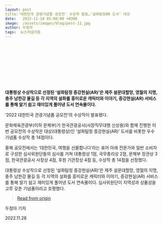 ```yaml
---
layout: post
title:'대한민국 관광기념품 공모전' 수상작 발표…'설화탐정AR 도서' 대상
date:   2022-11-18 05:00:00 +0300
image:  /assets/images/blog/post-11.jpg
author: 두정아
tags:  뉴스저널리즘
---
```

<br><br><br><br><br><br><br><br>

**대통령상 수상작으로 선정된 ‘설화탐정 증강현실(AR)’은 제주 설문대할망, 영월의 지명, 충주 남한강 물길 등 각 지역의 설화를 흥미로운 캐릭터와 이야기, 증강현실(AR) 서비스를 통해 알기 쉽고 재미있게 풀어낸 도서 연속물이다.**

‘2022 대한민국 관광기념품 공모전’의 수상작이 발표됐다.

문화체육관광부(이하 문체부)가 한국관광공사(사장직무대행 신상용)와 함께 진행한 이번 공모전의 수상작은 대상(대통령상)인 ‘설화탐정 증강현실(AR)’ 도서를 비롯한 우수 기념품 수상작 총 14점이다.

올해 공모전에서는 ‘대한민국, 여행을 선물합니다’라는 표어 아래 전문가와 일반 소비자로 구성한 심사위원단들의 심사를 거쳐 대통령상 1점, 국무총리상 2점, 문체부 장관상 3점, 한국관광공사 사장상 4점, 후원 기관장상 4점 등, 수상작 총 14점을 선정했다.

대통령상 수상작으로 선정된 ‘설화탐정 증강현실(AR)’은 제주 설문대할망, 영월의 지명, 충주 남한강 물길 등 각 지역의 설화를 흥미로운 캐릭터와 이야기, 증강현실(AR) 서비스를 통해 알기 쉽고 재미있게 풀어낸 도서 연속물이다. 심사위원단이 지역성과 상품성을 고루 갖춘 기념품이라고 호평했다.


><a href="https://www.ngetnews.com/news/articleView.html?idxno=411090">Read from origin</a>

두정아 기자

2022.11.28
 